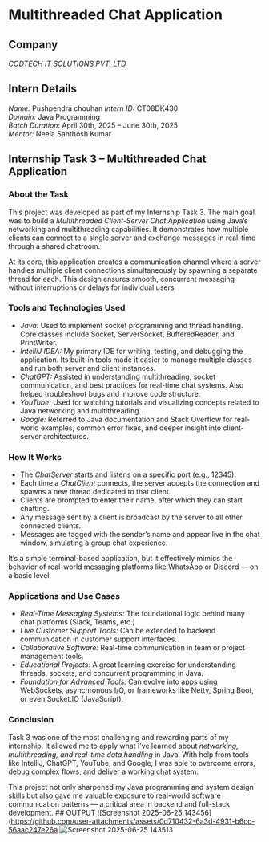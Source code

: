 # Multithreaded Chat Application

## Company  
*CODTECH IT SOLUTIONS PVT. LTD*

## Intern Details  
*Name:* Pushpendra chouhan
*Intern ID:* CT08DK430  
*Domain:* Java Programming  
*Batch Duration:* April 30th, 2025 – June 30th, 2025  
*Mentor:* Neela Santhosh Kumar  

## Internship Task 3 – Multithreaded Chat Application

### About the Task  
This project was developed as part of my Internship Task 3. The main goal was to build a *Multithreaded Client-Server Chat Application* using Java’s networking and multithreading capabilities. It demonstrates how multiple clients can connect to a single server and exchange messages in real-time through a shared chatroom.

At its core, this application creates a communication channel where a server handles multiple client connections simultaneously by spawning a separate thread for each. This design ensures smooth, concurrent messaging without interruptions or delays for individual users.

### Tools and Technologies Used  
- *Java:* Used to implement socket programming and thread handling. Core classes include Socket, ServerSocket, BufferedReader, and PrintWriter.  
- *IntelliJ IDEA:* My primary IDE for writing, testing, and debugging the application. Its built-in tools made it easier to manage multiple classes and run both server and client instances.  
- *ChatGPT:* Assisted in understanding multithreading, socket communication, and best practices for real-time chat systems. Also helped troubleshoot bugs and improve code structure.  
- *YouTube:* Used for watching tutorials and visualizing concepts related to Java networking and multithreading.  
- *Google:* Referred to Java documentation and Stack Overflow for real-world examples, common error fixes, and deeper insight into client-server architectures.

### How It Works  
- The *ChatServer* starts and listens on a specific port (e.g., 12345).  
- Each time a *ChatClient* connects, the server accepts the connection and spawns a new thread dedicated to that client.  
- Clients are prompted to enter their name, after which they can start chatting.  
- Any message sent by a client is broadcast by the server to all other connected clients.  
- Messages are tagged with the sender’s name and appear live in the chat window, simulating a group chat experience.  

It’s a simple terminal-based application, but it effectively mimics the behavior of real-world messaging platforms like WhatsApp or Discord — on a basic level.

### Applications and Use Cases  
- *Real-Time Messaging Systems:* The foundational logic behind many chat platforms (Slack, Teams, etc.)  
- *Live Customer Support Tools:* Can be extended to backend communication in customer support interfaces.  
- *Collaborative Software:* Real-time communication in team or project management tools.  
- *Educational Projects:* A great learning exercise for understanding threads, sockets, and concurrent programming in Java.  
- *Foundation for Advanced Tools:* Can evolve into apps using WebSockets, asynchronous I/O, or frameworks like Netty, Spring Boot, or even Socket.IO (JavaScript).

### Conclusion  
Task 3 was one of the most challenging and rewarding parts of my internship. It allowed me to apply what I’ve learned about *networking, multithreading, and real-time data handling* in Java. With help from tools like IntelliJ, ChatGPT, YouTube, and Google, I was able to overcome errors, debug complex flows, and deliver a working chat system.

This project not only sharpened my Java programming and system design skills but also gave me valuable exposure to real-world software communication patterns — a critical area in backend and full-stack development.
## OUTPUT
![Screenshot 2025-06-25 143456](https://github.com/user-attachments/assets/0d710432-6a3d-4931-b6cc-56aac247e26a
![Screenshot 2025-06-25 143513](https://github.com/user-attachments/assets/2410ade3-ce3d-4fb5-9adf-c7d396c98e7f)

